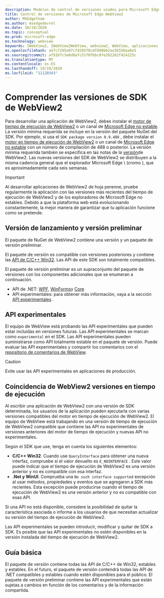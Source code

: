 ```yaml
---
description: Modelos de control de versiones usados para Microsoft Edge WebView2
title: Control de versiones de Microsoft Edge WebView2
author: MSEdgeTeam
ms.author: msedgedevrel
ms.date: 10/19/2020
ms.topic: conceptual
ms.prod: microsoft-edge
ms.technology: webview
keywords: IWebView2, IWebView2WebView, webview2, WebView, aplicaciones WPF, WPF, Edge, ICoreWebView2, ICoreWebView2Host, control de explorador, HTML Edge
ms.openlocfilehash: a47c7295e87cf4295f8cdf898b62aa3b550aa9a5
ms.sourcegitcommit: af91bfc3e6d8afc51f0fbbc0fe392262f424225c
ms.translationtype: MT
ms.contentlocale: es-ES
ms.lasthandoff: 10/19/2020
ms.locfileid: "11120343"
---
```

# Comprender las versiones de SDK de WebView2  

Para desarrollar una aplicación de WebView2, debes instalar el [motor de tiempo de ejecución de WebView2][MicrosoftDeveloperEdgeWebview2] o un canal de [Microsoft Edge no estable][MicrosoftedgeinsiderDownload].  La versión mínima requerida se incluye en la versión del paquete NuGet del SDK.  Por ejemplo, si usa el `SDK package version 0.9.488` , debe instalar el [motor en tiempo de ejecución de WebView2][MicrosoftDeveloperEdgeWebview2] o un canal de [Microsoft Edge no estable][MicrosoftedgeinsiderDownload] con un número de compilación de 488 o posterior.  La versión mínima requerida también se especifica en las notas de la [versión][Releasenotes]de WebView2.  Las nuevas versiones del SDK de WebView2 se distribuyen a la misma cadencia general que el explorador Microsoft Edge \ (cromo \), que es aproximadamente cada seis semanas.  

> [!IMPORTANT]
> Al desarrollar aplicaciones de WebView2 de hoja perenne, pruebe regularmente la aplicación con las versiones más recientes del tiempo de ejecución de WebView2 y de los exploradores de Microsoft Edge no estables.  Debido a que la plataforma web está evolucionando constantemente, la mejor manera de garantizar que tu aplicación funcione como se pretende.  

## Versión de lanzamiento y versión preliminar  

El paquete de NuGet de WebView2 contiene una versión y un paquete de versión preliminar.  

El paquete de versión es compatible con versiones posteriores y contiene las [API de C/C++ Win32][ReferenceWin32].  Las API de este SDK son totalmente compatibles.  

El paquete de versión preliminar es un supraconjunto del paquete de versiones con los componentes adicionales que se enumeran a continuación.  

*   API de .NET: [WPF][DotnetMicrosoftWebWebview2WpfNamespace], [WinForms][DotnetMicrosoftWebWebview2WinformsNamespace]y [Core][DotnetMicrosoftWebWebview2CoreNamespace]  
*   API experimentales: para obtener más información, vaya a la sección [API experimentales](#experimental-apis) .  

## API experimentales  

El equipo de WebView está probando las API experimentales que pueden estar incluidas en versiones futuras.  Las API experimentales se marcan como `experimental` en el SDK.  Las API experimentales pueden suministrarse como API totalmente estable en el paquete de versión.  Puede evaluar las API experimentales y compartir los comentarios con el [repositorio de comentarios de WebView][GithubMicrosoftedgeWebviewfeedback].  

> [!CAUTION]
> Evite usar las API experimentales en aplicaciones de producción.  

## Coincidencia de WebView2 versiones en tiempo de ejecución  

Al escribir una aplicación de WebView2 con una versión de SDK determinada, los usuarios de la aplicación pueden ejecutarla con varias versiones compatibles del motor en tiempo de ejecución de WebView2.  El equipo de WebView está trabajando en una versión de tiempo de ejecución de WebView2 compatible que contiene las API no experimentales de versiones anteriores del motor de tiempo de ejecución y nuevas API no experimentales.  

Según el SDK que use, tenga en cuenta los siguientes elementos: 

*   **C/C++ Win32**.  Cuando use `QueryInterface` para obtener una nueva interfaz, compruebe si el valor devuelto es `E_NOINTERFACE` .  Este valor puede indicar que el tiempo de ejecución de WebView2 es una versión anterior y no es compatible con esa interfaz.  
*   **.Net y WinUI**.  Comprueba una `No such interface supported` excepción al usar métodos, propiedades y eventos que se agregaron a SDK más recientes.  Esta excepción puede producirse cuando el tiempo de ejecución de WebView2 es una versión anterior y no es compatible con esas API.  

Si una API no está disponible, considere la posibilidad de quitar la característica asociada o informe a los usuarios de que necesitan actualizar su versión del tiempo de ejecución de WebView2.  

Las API experimentales se pueden introducir, modificar y quitar de SDK a SDK.  Es posible que las API experimentales no estén disponibles en la versión instalada del tiempo de ejecución de WebView2.  

## Guía básica  

El paquete de versión contiene todas las API de C/C++ de Win32, estables y estables.  En el futuro, el paquete de versión contendrá todas las API de .NET compatibles y estables cuando estén disponibles para el público.  El paquete de versión preliminar contiene las API experimentales que están sujetas a cambios en función de los comentarios y de la información compartida.  

<!--## Versioning  

After you have used a particular version of the SDK to build your app, your app may end up running with an older or newer version of installed browser binaries.  Until version 1.0.0.0 of WebView2 there may be breaking changes during updates that prevent your SDK from working with different versions of installed browser binaries.  After version 1.0.0.0, different versions of the SDK may work with different versions of the installed browser by using the following best practices.  

1.  To account for breaking changes to the API be sure to check for failure when requesting the DLL export `CreateCoreWebView2Environment` and when running `QueryInterface` on any `CoreWebView2` object.  A return value of `E_NOINTERFACE` indicates that the SDK is not compatible with the Microsoft Edge browser binaries.  
1.  Checking for failure from `QueryInterface` also accounts for cases where the SDK is newer than the version of the Microsoft Edge browser and your app attempts to use an interface of which the Microsoft Edge browser is unaware.  

1.  When an interface is unavailable, you may consider disabling the associated feature if possible, or otherwise informing your users to update their browsers.  -->  

<!--links -->  

[Releasenotes]: ../releasenotes.md "Notas de la versión para el SDK de WebView2 | Microsoft docs"  

[DeployedgeChannels]: /deployedge/microsoft-edge-channels "Información general de los canales de Microsoft Edge | Microsoft docs"  

[DotnetMicrosoftWebWebview2CoreNamespace]: /dotnet/api/microsoft.web.webview2.core "Espacio de nombres Microsoft. Web. WebView2. Core | Microsoft docs"  
[DotnetMicrosoftWebWebview2WpfNamespace]: /dotnet/api/microsoft.web.webview2.wpf "Espacio de nombres Microsoft. Web. WebView2. WPF | Microsoft docs"  
[DotnetMicrosoftWebWebview2WinformsNamespace]: /dotnet/api/microsoft.web.webview2.winforms "Espacio de nombres Microsoft. Web. WebView2. WinForms | Microsoft docs"  
[ReferenceWin32]: /microsoft-edge/webview2/reference/win32 "Referencia de C++ de WebView2 Win32 | Microsoft docs"  

[MicrosoftDeveloperEdgeWebview2]: https://developer.microsoft.com/microsoft-edge/webview2/ "Microsoft Edge WebView2 | Microsoft Developer"  

[GithubMicrosoftedgeWebviewfeedback]: https://github.com/MicrosoftEdge/WebViewFeedback "Comentarios de WebView: MicrosoftEdge/WebViewFeedback | GitHub"  

[MicrosoftedgeinsiderDownload]: https://www.microsoftedgeinsider.com/download "Descargar los canales de Insider de Microsoft Edge"  
